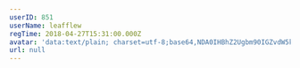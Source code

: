 ```yaml
---
userID: 851
userName: leafflew
regTime: 2018-04-27T15:31:00.000Z
avatar: 'data:text/plain; charset=utf-8;base64,NDA0IHBhZ2Ugbm90IGZvdW5kCg=='
url: null
---
```



